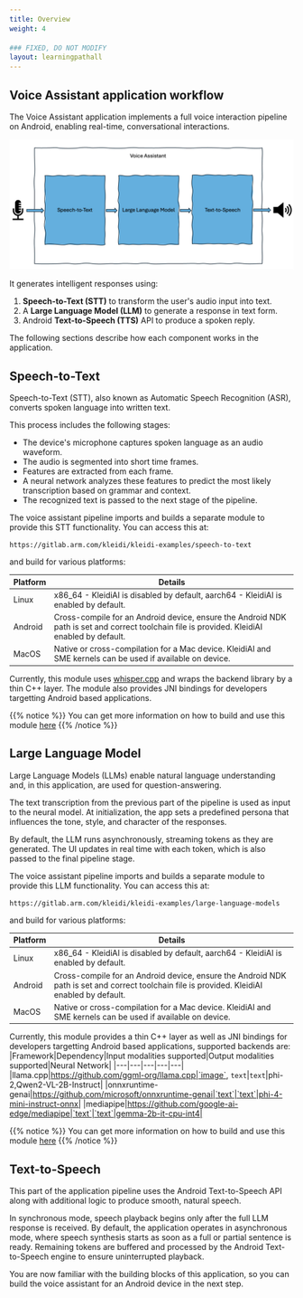 ```yaml
---
title: Overview
weight: 4

### FIXED, DO NOT MODIFY
layout: learningpathall
---
```


## Voice Assistant application workflow

The Voice Assistant application implements a full voice interaction pipeline on Android, enabling real-time, conversational interactions.



![example image alt-text#center](overview.png "The voice interaction pipeline.")

It generates intelligent responses using:
1. **Speech-to-Text (STT)** to transform the user's audio input into text.
2. A **Large Language Model (LLM)** to generate a response in text form.
3. Android **Text-to-Speech (TTS)** API to produce a spoken reply.


The following sections describe how each component works in the application.

## Speech-to-Text 

Speech-to-Text (STT), also known as Automatic Speech Recognition (ASR), converts spoken language into written text.

This process includes the following stages:
- The device's microphone captures spoken language as an audio waveform.
- The audio is segmented into short time frames.
- Features are extracted from each frame.
- A neural network analyzes these features to predict the most likely transcription based on grammar and context.
- The recognized text is passed to the next stage of the pipeline.

The voice assistant pipeline imports and builds a separate module to provide this STT functionality. You can access this at:

```
https://gitlab.arm.com/kleidi/kleidi-examples/speech-to-text
```

and build for various platforms:

|Platform|Details|
|---|---|
|Linux|x86_64 - KleidiAI is disabled by default, aarch64 - KleidiAI is enabled by default.|
|Android|Cross-compile for an Android device, ensure the Android NDK path is set and correct toolchain file is provided. KleidiAI enabled by default.|
|MacOS|Native or cross-compilation for a Mac device. KleidiAI and SME kernels can be used if available on device.|

Currently, this module uses [whisper.cpp](https://github.com/ggml-org/whisper.cpp) and wraps the backend library by a thin C++ layer. The module also provides JNI bindings for developers targetting Android based applications.

{{% notice %}}
You can get more information on how to build and use this module [here](https://gitlab.arm.com/kleidi/kleidi-examples/speech-to-text/-/blob/main/README.md?ref_type=heads)
{{% /notice %}}

## Large Language Model  

Large Language Models (LLMs) enable natural language understanding and, in this application, are used for question-answering.

The text transcription from the previous part of the pipeline is used as input to the neural model. At initialization, the app sets a predefined persona that influences the tone, style, and character of the responses. 

By default, the LLM runs asynchronously, streaming tokens as they are generated. The UI updates in real time with each token, which is also passed to the final pipeline stage.

The voice assistant pipeline imports and builds a separate module to provide this LLM functionality. You can access this at:

```
https://gitlab.arm.com/kleidi/kleidi-examples/large-language-models
```

and build for various platforms:

|Platform|Details|
|---|---|
|Linux|x86_64 - KleidiAI is disabled by default, aarch64 - KleidiAI is enabled by default.|
|Android|Cross-compile for an Android device, ensure the Android NDK path is set and correct toolchain file is provided. KleidiAI enabled by default.|
|MacOS|Native or cross-compilation for a Mac device. KleidiAI and SME kernels can be used if available on device.|

Currently, this module provides a thin C++ layer as well as JNI bindings for developers targetting Android based applications, supported backends are:
|Framework|Dependency|Input modalities supported|Output modalities supported|Neural Network|
|---|---|---|---|---|
|llama.cpp|https://github.com/ggml-org/llama.cpp|`image`, `text`|`text`|phi-2,Qwen2-VL-2B-Instruct|
|onnxruntime-genai|https://github.com/microsoft/onnxruntime-genai|`text`|`text`|phi-4-mini-instruct-onnx|
|mediapipe|https://github.com/google-ai-edge/mediapipe|`text`|`text`|gemma-2b-it-cpu-int4|



{{% notice %}}
You can get more information on how to build and use this module [here](https://gitlab.arm.com/kleidi/kleidi-examples/large-language-models/-/blob/main/README.md?ref_type=heads)
{{% /notice %}}

## Text-to-Speech 

This part of the application pipeline uses the Android Text-to-Speech API along with additional logic to produce smooth, natural speech.

In synchronous mode, speech playback begins only after the full LLM response is received. By default, the application operates in asynchronous mode, where speech synthesis starts as soon as a full or partial sentence is ready. Remaining tokens are buffered and processed by the Android Text-to-Speech engine to ensure uninterrupted playback.

You are now familiar with the building blocks of this application, so you can build the voice assistant for an Android device in the next step.
